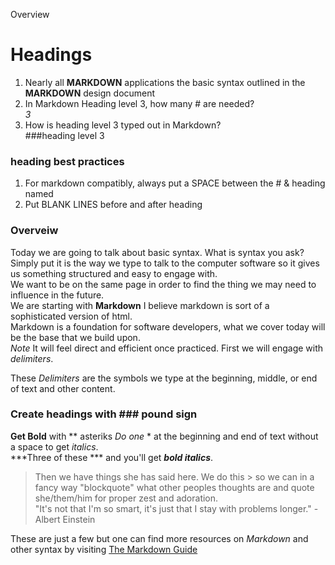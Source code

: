 Overview 
# Headings

1. Nearly all **MARKDOWN** applications the basic syntax outlined in the **MARKDOWN** design document
2. In Markdown Heading level 3, how many # are needed?  
   *3*
4. How is heading level 3 typed out in Markdown?   
  ###heading level 3 
### heading best practices 
1. For markdown compatibly, always put a SPACE between the # & heading named 
2. Put BLANK LINES before and after heading 


### Overveiw

Today we are going to talk about basic syntax. What is syntax you ask?    
Simply put it is the way we type to talk to the computer software so it gives us something structured and easy to engage with.  
We want to be on the same page in order to find the thing we may need to influence in the future.  
We are starting with **Markdown** I believe markdown is sort of a sophisticated version of html.  
Markdown is a foundation for software developers, what we cover today will be the base that we build upon.  
*Note* It will feel direct and efficient once practiced. 
  First we will engage with *delimiters*.  
  
  These *Delimiters* are the symbols we type at the beginning, middle, or end of text and other content. 
  ### Create headings with ### pound sign
  **Get Bold** with ** asteriks
  *Do one* * at the beginning and end of text without a space to get *italics*.   
  ***Three of these *** and you'll get ***bold italics***. 
    
      
 > Then we have things she has said here. We do this > so we can in a fancy way "blockquote" what other peoples thoughts are and quote she/them/him for proper zest and adoration.  
 >  "It's not that I'm so smart, it's just that I stay with problems longer." - Albert Einstein 

These are just a few but one can find more resources on *Markdown* and other syntax by visiting [The Markdown Guide](https://www.markdownguide.org/basic-syntax/#headings)

